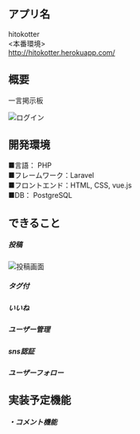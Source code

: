 ## アプリ名

hitokotter<br>
<本番環境><br>
http://hitokotter.herokuapp.com/
<br>
## 概要
一言掲示板

![ログイン](https://user-images.githubusercontent.com/63763161/97005779-e1e46580-1579-11eb-8f74-db9c23612c5d.gif)
## 開発環境
■言語： PHP　<br>
■フレームワーク：Laravel<br>
■フロントエンド：HTML, CSS, vue.js<br>
■DB： PostgreSQL<br>

## できること
##### 投稿 <br>
![投稿画面](https://user-images.githubusercontent.com/63763161/97006996-aa76b880-157b-11eb-89b4-59c01fc77372.gif)

##### タグ付 <br>
##### いいね <br>
##### ユーザー管理 <br>
##### sns認証 <br>
##### ユーザーフォロー <br>


## 実装予定機能
##### ・コメント機能


